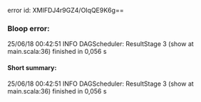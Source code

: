 error id: XMIFDJ4r9GZ4/OIqQE9K6g==
### Bloop error:

25/06/18 00:42:51 INFO DAGScheduler: ResultStage 3 (show at main.scala:36) finished in 0,056 s
#### Short summary: 

25/06/18 00:42:51 INFO DAGScheduler: ResultStage 3 (show at main.scala:36) finished in 0,056 s